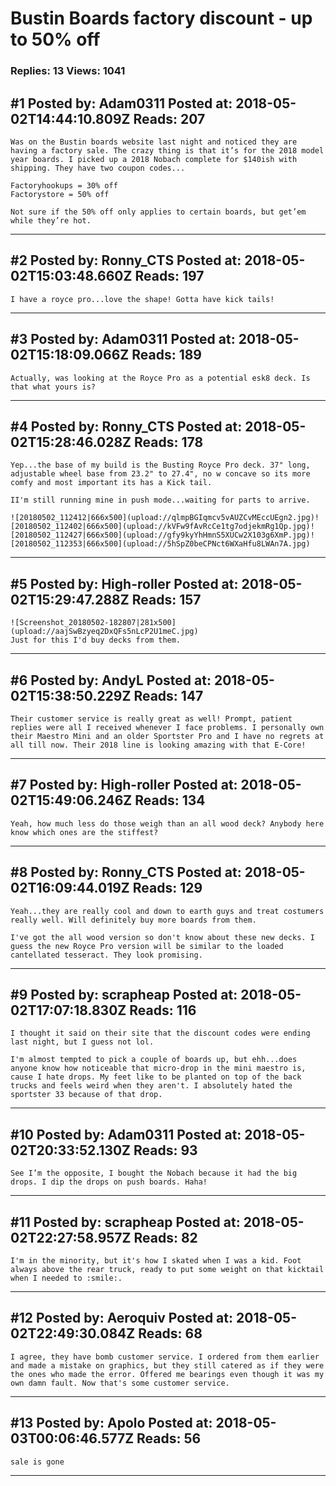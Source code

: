 # Bustin Boards factory discount - up to 50% off

### Replies: 13 Views: 1041

## \#1 Posted by: Adam0311 Posted at: 2018-05-02T14:44:10.809Z Reads: 207

```
Was on the Bustin boards website last night and noticed they are having a factory sale. The crazy thing is that it’s for the 2018 model year boards. I picked up a 2018 Nobach complete for $140ish with shipping. They have two coupon codes...

Factoryhookups = 30% off
Factorystore = 50% off 

Not sure if the 50% off only applies to certain boards, but get’em while they’re hot.
```

---
## \#2 Posted by: Ronny_CTS Posted at: 2018-05-02T15:03:48.660Z Reads: 197

```
I have a royce pro...love the shape! Gotta have kick tails!
```

---
## \#3 Posted by: Adam0311 Posted at: 2018-05-02T15:18:09.066Z Reads: 189

```
Actually, was looking at the Royce Pro as a potential esk8 deck. Is that what yours is?
```

---
## \#4 Posted by: Ronny_CTS Posted at: 2018-05-02T15:28:46.028Z Reads: 178

```
Yep...the base of my build is the Busting Royce Pro deck. 37" long, adjustable wheel base from 23.2" to 27.4", no w concave so its more comfy and most important its has a Kick tail. 

II'm still running mine in push mode...waiting for parts to arrive.

![20180502_112412|666x500](upload://qlmpBGIqmcv5vAUZCvMEccUEgn2.jpg)![20180502_112402|666x500](upload://kVFw9fAvRcCe1tg7odjekmRg1Qp.jpg)![20180502_112427|666x500](upload://gfy9kyYhHmnS5XUCw2X103g6XmP.jpg)![20180502_112353|666x500](upload://5hSpZ0beCPNct6WXaHfu8LWAn7A.jpg)
```

---
## \#5 Posted by: High-roller Posted at: 2018-05-02T15:29:47.288Z Reads: 157

```
![Screenshot_20180502-182807|281x500](upload://aajSwBzyeq2DxQFs5nLcP2U1meC.jpg)
Just for this I'd buy decks from them.
```

---
## \#6 Posted by: AndyL Posted at: 2018-05-02T15:38:50.229Z Reads: 147

```
Their customer service is really great as well! Prompt, patient replies were all I received whenever I face problems. I personally own their Maestro Mini and an older Sportster Pro and I have no regrets at all till now. Their 2018 line is looking amazing with that E-Core!
```

---
## \#7 Posted by: High-roller Posted at: 2018-05-02T15:49:06.246Z Reads: 134

```
Yeah, how much less do those weigh than an all wood deck? Anybody here know which ones are the stiffest?
```

---
## \#8 Posted by: Ronny_CTS Posted at: 2018-05-02T16:09:44.019Z Reads: 129

```
Yeah...they are really cool and down to earth guys and treat costumers really well. Will definitely buy more boards from them. 

I've got the all wood version so don't know about these new decks. I guess the new Royce Pro version will be similar to the loaded cantellated tesseract. They look promising.
```

---
## \#9 Posted by: scrapheap Posted at: 2018-05-02T17:07:18.830Z Reads: 116

```
I thought it said on their site that the discount codes were ending last night, but I guess not lol.

I'm almost tempted to pick a couple of boards up, but ehh...does anyone know how noticeable that micro-drop in the mini maestro is, cause I hate drops. My feet like to be planted on top of the back trucks and feels weird when they aren't. I absolutely hated the sportster 33 because of that drop.
```

---
## \#10 Posted by: Adam0311 Posted at: 2018-05-02T20:33:52.130Z Reads: 93

```
See I’m the opposite, I bought the Nobach because it had the big drops. I dip the drops on push boards. Haha!
```

---
## \#11 Posted by: scrapheap Posted at: 2018-05-02T22:27:58.957Z Reads: 82

```
I'm in the minority, but it's how I skated when I was a kid. Foot always above the rear truck, ready to put some weight on that kicktail when I needed to :smile:.
```

---
## \#12 Posted by: Aeroquiv Posted at: 2018-05-02T22:49:30.084Z Reads: 68

```
I agree, they have bomb customer service. I ordered from them earlier and made a mistake on graphics, but they still catered as if they were the ones who made the error. Offered me bearings even though it was my own damn fault. Now that's some customer service.
```

---
## \#13 Posted by: Apolo Posted at: 2018-05-03T00:06:46.577Z Reads: 56

```
sale is gone
```

---

